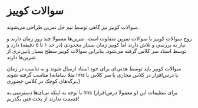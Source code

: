 # سوالات کوییز

سوالات کوییز نیز گاهی توسط تیم حل تمرین طراحی می‌شوند.

روح سوالات کوییز با سوالات تمرین متفاوت است، تمرین‌ها معمولا چند روز زمان دارند و نیاز به بررسی و تلاش دارند اما کوییز زمان بسیار محدودی (در حد ۱ تا ۵ دقیقه) دارد و توسط استاد سر کلاس گرفته می‌شود. بنابراین سوالات کوییز سطح بسیار پایین‌تری از تمرین‌ها دارند. 

سوالات کوییز باید توسط هدتی‌ای برای خود استاد ارسال شوند و به تناسب در زمان مناسب گرفته شوند (مثلا سامانه lms یا درس‌افزار در کلاس مجازی یا سر کلاس با برگه‌های کوچک در کلاس حضوری.) 

با توجه به اینکه تی‌ای‌ها دسترسی به lms (و معمولا درس‌افزار) برای تنظیمات این قسمت ندارند از بحث فنی بگذریم!